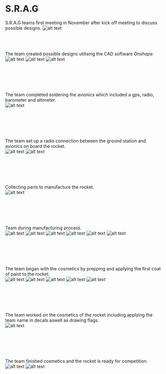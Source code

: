 # S.R.A.G



S.R.A.G teams first meeting in November after kick off meeting to discuss possible designs.
![alt text](<team meeting.png>) 
<br>
<br>
<br>
<br>

The team created possible designs utilising the CAD software *Onshape*.
<br>
![alt text](fuselag.png)
![alt text](<centering rings.png>)
![alt text](<cad rocket.png>)

<br>
<br>
<br>
<br>

The team completed soldering the avionics which included a gps, radio, barometer and altimeter.
<br>
![alt text](IMG_20240411_145304.jpg)

<br>
<br>
<br>
<br>

The team set up a radio connection between the ground station and avionics on board the rocket.
<br>
![alt text](avionics.jpg)
![alt text](<avnionics pt 2.jpg>)

<br>
<br>
<br>
<br>

Collecting parts to manufacture the rocket.
<br>
![alt text](<laser cutting.jpg>)

<br>
<br>
<br>
<br>

Team during manufacturing process.
<br>
![alt text](manufac6.jpg)
![alt text](manufac5.jpg)
![alt text](manufac1.jpg)
![alt text](manufac2.jpg)
![alt text](manufac3.jpg)
![alt text](manufac4.jpg)

<br>
<br>
<br>
<br>

The team began with the cosmetics by prepping and applying the first coat of paint to the rocket.
<br>
![alt text](prepaintt.jpg)
![alt text](paint.jpg)
![alt text](paint2.jpg)
![alt text](paint4.jpg)
![alt text](paint3.jpg)

<br>
<br>
<br>
<br>

The team worked on the cosmetics of the rocket including applying the team name in decals aswell as drawing flags.
<br>
![alt text](cosmetics1.jpg)

<br>
<br>
<br>
<br>

The team finished cosmetics and the rocket is ready for competition.
<br>
![alt text](finished2.jpg)
![alt text](finished.jpg)




